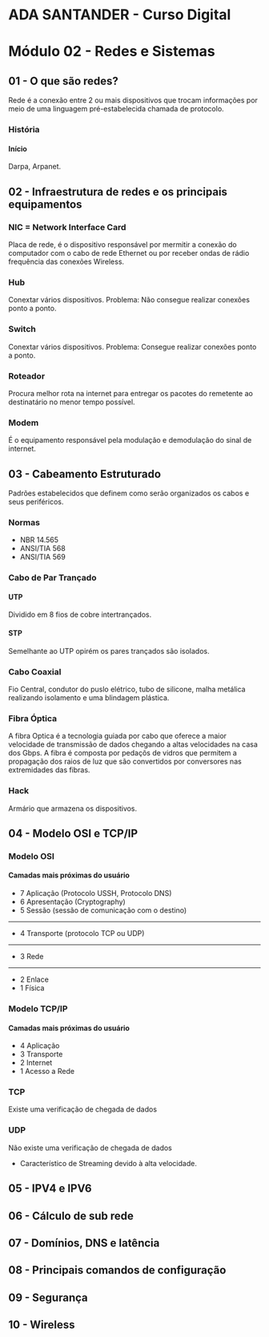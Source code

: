 # ADA SANTANDER - Curso Digital
# Módulo 02 - Redes e Sistemas

## 01 - O que são redes?
Rede é a conexão entre 2 ou mais dispositivos que trocam informações por meio de uma linguagem pré-estabelecida chamada de protocolo.
### História
#### Início
Darpa, Arpanet.

## 02 - Infraestrutura de redes e os principais equipamentos
### NIC = Network Interface Card
Placa de rede, é o dispositivo responsável por mermitir a conexão do computador com o cabo de rede Ethernet ou por receber ondas de rádio frequência das conexões Wireless.
### Hub
Conextar vários dispositivos. Problema: Não consegue realizar conexões ponto a ponto.
### Switch
Conextar vários dispositivos. Problema: Consegue realizar conexões ponto a ponto.
### Roteador
Procura melhor rota na internet para entregar os pacotes do remetente ao destinatário no menor tempo possível.
### Modem
É o equipamento responsável pela modulação e demodulação do sinal de internet.

## 03 - Cabeamento Estruturado
Padrões estabelecidos que definem como serão organizados os cabos e seus periféricos.
### Normas
* NBR 14.565
* ANSI/TIA 568
* ANSI/TIA 569
### Cabo de Par Trançado
#### UTP
Dividido em 8 fios de cobre intertrançados.
#### STP
Semelhante ao UTP opirém os pares trançados são isolados.
### Cabo Coaxial
Fio Central, condutor do puslo elétrico, tubo de silicone, malha metálica realizando isolamento e uma blindagem plástica.
### Fibra Óptica
A fibra Optica é a tecnologia guiada por cabo que oferece a maior velocidade de transmissão de dados chegando a altas velocidades na casa dos Gbps. A fibra é composta por pedaçõs de vidros que permitem a propagação dos raios de luz que são convertidos por conversores nas extremidades das fibras.
### Hack
Armário que armazena os dispositivos.

## 04 - Modelo OSI e TCP/IP
### Modelo OSI
#### Camadas mais próximas do usuário
* 7 Aplicação (Protocolo USSH, Protocolo DNS)
* 6 Apresentação (Cryptography)
* 5 Sessão (sessão de comunicação com o destino)
---
* 4 Transporte (protocolo TCP ou UDP)
---
* 3 Rede
---
* 2 Enlace
* 1 Física

### Modelo TCP/IP
#### Camadas mais próximas do usuário
* 4 Aplicação
* 3 Transporte
* 2 Internet
* 1 Acesso a Rede

### TCP
Existe uma verificação de chegada de dados
### UDP
Não existe uma verificação de chegada de dados 
* Característico de Streaming devido à alta velocidade.

## 05 - IPV4 e IPV6

## 06 - Cálculo de sub rede

## 07 - Domínios, DNS e latência

## 08 - Principais comandos de configuração

## 09 - Segurança

## 10 - Wireless
